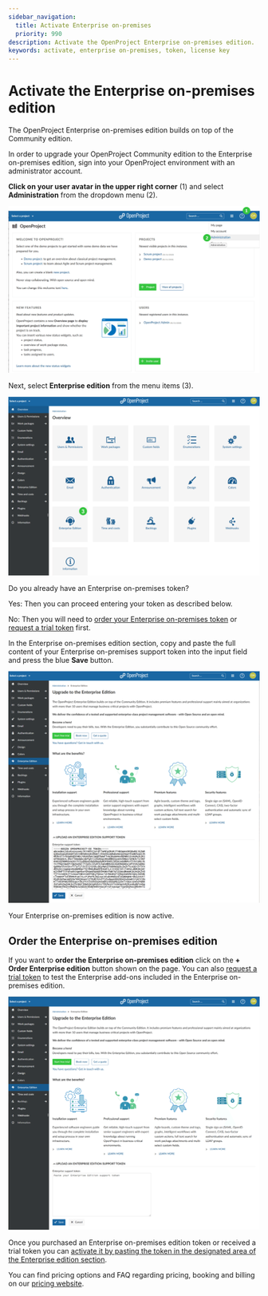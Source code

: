 ```yaml
---
sidebar_navigation:
  title: Activate Enterprise on-premises
  priority: 990
description: Activate the OpenProject Enterprise on-premises edition.
keywords: activate, enterprise on-premises, token, license key
---
```

# Activate the Enterprise on-premises edition

The OpenProject Enterprise on-premises edition builds on top of the Community edition.

In order to upgrade your OpenProject Community edition to the Enterprise on-premises edition, sign into your OpenProject environment with an administrator account.

**Click on your user avatar in the upper right corner** (1) and select **Administration** from the dropdown menu (2).

![Enterprise-Admin](Enterprise-Admin.png)

Next, select **Enterprise edition** from the menu items (3).

![enterprise-select-menu](image-20210120113056133.png)

Do you already have an Enterprise on-premises token?

Yes: Then you can proceed entering your token as described below.

No: Then you will need to [order your Enterprise on-premises token](#order-the-enterprise-on-premises-edition) or [request a trial token](../enterprise-on-premises-trial) first.

In the Enterprise on-premises edition section, copy and paste the full content of your Enterprise on-premises support token into the input field and press the blue **Save** button.

![insert-enterprise-on-premises-token](activate-enterprise-on-premises-token.png)

Your Enterprise on-premises edition is now active.

## Order the Enterprise on-premises edition

If you want to **order the Enterprise on-premises edition** click on the **+ Order Enterprise edition** button shown on the page. You can also [request a trial token](../enterprise-on-premises-trial) to test the Enterprise add-ons included in the Enterprise on-premises edition.

![Order-Enterprise-on-premises](Upgrade-to-Enterprise-on-premises.png)

Once you purchased an Enterprise on-premises edition token or received a trial token you can [activate it by pasting the token in the designated area of the Enterprise edition section](#activate-the-enterprise-on-premises-edition).

You can find pricing options and FAQ regarding pricing, booking and billing on our [pricing website](https://www.openproject.org/pricing/#faq).
